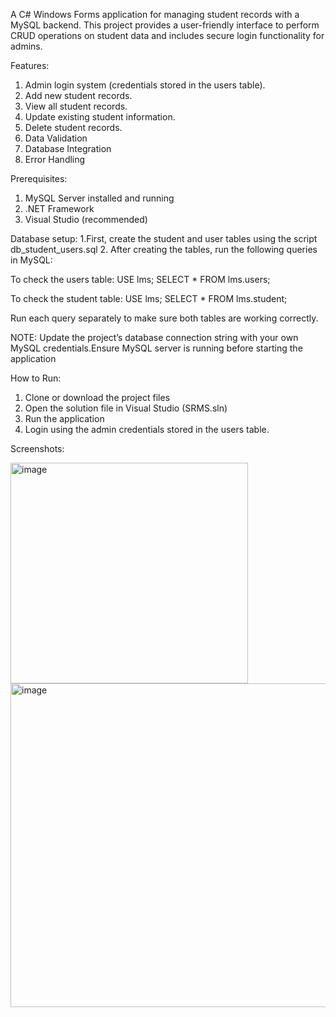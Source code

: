 A C# Windows Forms application for managing student records with a MySQL backend. This project provides a user-friendly interface to perform CRUD operations on student data and includes secure login functionality for admins.

Features:
1. Admin login system (credentials stored in the users table).
2. Add new student records.
3. View all student records.
4. Update existing student information.
5. Delete student records.
6. Data Validation
7. Database Integration
8. Error Handling

Prerequisites:
1. MySQL Server installed and running
2. .NET Framework 
3. Visual Studio (recommended) 

Database setup:
1.First, create the student and user tables using the script db_student_users.sql
2. After creating the tables, run the following queries in MySQL: 

To check the users table:
USE lms;
SELECT * FROM lms.users;

To check the student table:
USE lms;
SELECT * FROM lms.student;

Run each query separately to make sure both tables are working correctly.

NOTE: Update the project’s database connection string with your own MySQL credentials.Ensure MySQL server is running before starting the application

How to Run:
1. Clone or download the project files
2. Open the solution file in Visual Studio (SRMS.sln)
4. Run the application
5. Login using the admin credentials stored in the users table.

Screenshots:

<img width="380" height="353" alt="image" src="https://github.com/user-attachments/assets/3ce37400-55ae-4c6a-ae5a-c7098c26578d" />

<img width="697" height="518" alt="image" src="https://github.com/user-attachments/assets/31e8369e-c352-4eeb-9921-639f3e584c68" />

